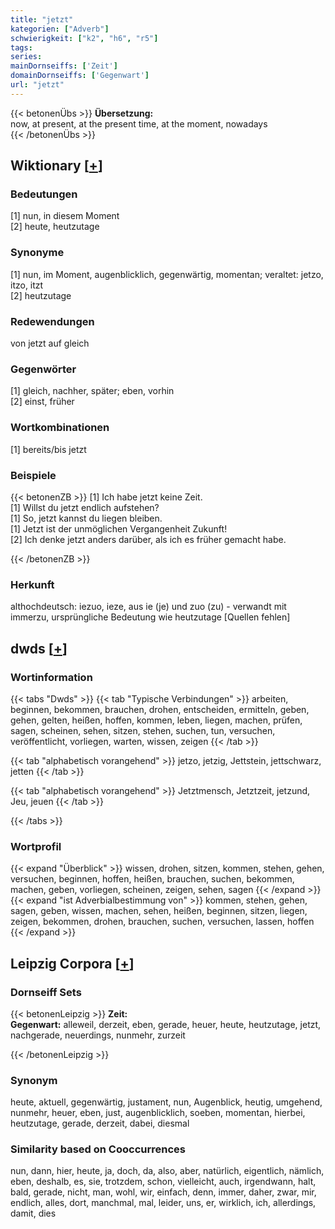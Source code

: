 ```yaml
---
title: "jetzt"
kategorien: ["Adverb"]
schwierigkeit: ["k2", "h6", "r5"]
tags:
series:
mainDornseiffs: ['Zeit']
domainDornseiffs: ['Gegenwart']
url: "jetzt"
---
```


{{< betonenÜbs >}}
**Übersetzung:**  
now, at present, at the present time, at the moment, nowadays  
{{< /betonenÜbs >}}

## Wiktionary [[+](https://de.wiktionary.org/wiki/jetzt)]

### Bedeutungen
[1] nun, in diesem Moment  
[2] heute, heutzutage  

### Synonyme
[1] nun, im Moment, augenblicklich, gegenwärtig, momentan; veraltet: jetzo, itzo, itzt  
[2] heutzutage  

### Redewendungen
von jetzt auf gleich  

### Gegenwörter
[1] gleich, nachher, später; eben, vorhin  
[2] einst, früher  

### Wortkombinationen
[1] bereits/bis jetzt  

### Beispiele
{{< betonenZB >}}
[1] Ich habe jetzt keine Zeit.  
[1] Willst du jetzt endlich aufstehen?  
[1] So, jetzt kannst du liegen bleiben.  
[1] Jetzt ist der unmöglichen Vergangenheit Zukunft!  
[2] Ich denke jetzt anders darüber, als ich es früher gemacht habe.  

{{< /betonenZB >}}
### Herkunft
althochdeutsch: iezuo, ieze, aus ie (je) und zuo (zu) - verwandt mit immerzu, ursprüngliche Bedeutung wie heutzutage [Quellen fehlen]  



## dwds [[+](https://www.dwds.de/wb/jetzt)]

### Wortinformation
{{< tabs "Dwds" >}}
{{< tab "Typische Verbindungen" >}}
arbeiten, beginnen, bekommen, brauchen, drohen, entscheiden, ermitteln, geben, gehen, gelten, heißen, hoffen, kommen, leben, liegen, machen, prüfen, sagen, scheinen, sehen, sitzen, stehen, suchen, tun, versuchen, veröffentlicht, vorliegen, warten, wissen, zeigen
{{< /tab >}}

{{< tab "alphabetisch vorangehend" >}}
jetzo, jetzig, Jettstein, jettschwarz, jetten
{{< /tab >}}

{{< tab "alphabetisch vorangehend" >}}
Jetztmensch, Jetztzeit, jetzund, Jeu, jeuen
{{< /tab >}}

{{< /tabs >}}

### Wortprofil
{{< expand "Überblick" >}} wissen, drohen, sitzen, kommen, stehen, gehen, versuchen, beginnen, hoffen, heißen, brauchen, suchen, bekommen, machen, geben, vorliegen, scheinen, zeigen, sehen, sagen {{< /expand >}}
{{< expand "ist Adverbialbestimmung von" >}} kommen, stehen, gehen, sagen, geben, wissen, machen, sehen, heißen, beginnen, sitzen, liegen, zeigen, bekommen, drohen, brauchen, suchen, versuchen, lassen, hoffen {{< /expand >}}

## Leipzig Corpora [[+](https://corpora.uni-leipzig.de/en/res?word=jetzt&corpusId=deu_newscrawl-public_2018)]

### Dornseiff Sets
{{< betonenLeipzig >}}
**Zeit:**  
**Gegenwart:** alleweil, derzeit, eben, gerade, heuer, heute, heutzutage, jetzt, nachgerade, neuerdings, nunmehr, zurzeit  

{{< /betonenLeipzig >}}

### Synonym
heute, aktuell, gegenwärtig, justament, nun, Augenblick, heutig, umgehend, nunmehr, heuer, eben, just, augenblicklich, soeben, momentan, hierbei, heutzutage, gerade, derzeit, dabei, diesmal


### Similarity based on Cooccurrences
nun, dann, hier, heute, ja, doch, da, also, aber, natürlich, eigentlich, nämlich, eben, deshalb, es, sie, trotzdem, schon, vielleicht, auch, irgendwann, halt, bald, gerade, nicht, man, wohl, wir, einfach, denn, immer, daher, zwar, mir, endlich, alles, dort, manchmal, mal, leider, uns, er, wirklich, ich, allerdings, damit, dies

